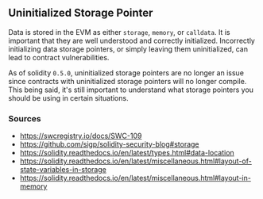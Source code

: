 ## Uninitialized Storage Pointer

Data is stored in the EVM as either `storage`, `memory`, or `calldata`. It is important that they are well understood and correctly initialized. Incorrectly initializing data storage pointers, or simply leaving them uninitialized, can lead to contract vulnerabilities. 

As of solidity `0.5.0`, uninitialized storage pointers are no longer an issue since contracts with uninitialized storage pointers will no longer compile. This being said, it's still important to understand what storage pointers you should be using in certain situations.

### Sources

- https://swcregistry.io/docs/SWC-109
- https://github.com/sigp/solidity-security-blog#storage
- https://solidity.readthedocs.io/en/latest/types.html#data-location
- https://solidity.readthedocs.io/en/latest/miscellaneous.html#layout-of-state-variables-in-storage
- https://solidity.readthedocs.io/en/latest/miscellaneous.html#layout-in-memory
